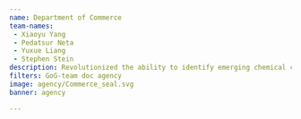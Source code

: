```yaml
---
name: Department of Commerce
team-names: 
 - Xiaoyu Yang 
 - Pedatsur Neta 
 - Yuxue Liang 
 - Stephen Stein
description: Revolutionized the ability to identify emerging chemical compounds in complex liquid mixtures through the use of powerful analytical tools and methods. This team’s work is a critical resource for federal, industrial, and academic scientists across the country.
filters: GoG-team doc agency
image: agency/Commerce_seal.svg
banner: agency

---
```

